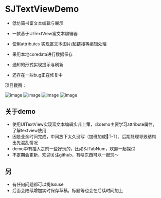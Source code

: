 # SJTextViewDemo
 * 低仿简书富文本编辑与展示
 * 一款基于UITextView富文本编辑器
 * 使用attributes 实现富文本图片/超链接等编辑处理
 * 采用本地coredata进行数据保存
 * 通知的形式实现提示与刷新
 
 * 还存在一些bug正在修复中
 
 项目截图：
 
 ![image](https://github.com/576410448/SJTextViewDemo/blob/master/SJTextViewDemo/screenshot/1.png) 
 ![image](https://github.com/576410448/SJTextViewDemo/blob/master/SJTextViewDemo/screenshot/2.png) 
 ![image](https://github.com/576410448/SJTextViewDemo/blob/master/SJTextViewDemo/screenshot/3.png)
 ![image](https://github.com/576410448/SJTextViewDemo/blob/master/SJTextViewDemo/screenshot/4.png)

## 关于demo

  * 使用UITextView实现富文本编辑实非上策，此demo主要学习attribute属性，了解textview使用
  * 因是业余时间完成，中间放下太久没写（加班加成🐶T-T），后期处理导致结构出先混乱情况
  * demo中有插入之前一些好玩的，比如SJTabNum，欢迎一起探讨
  * 不定期会更新，欢迎关注github，有啥东西可以一起玩～

## 另

 * 有任何问题都可以提Issuse
 * 后面会陆续增加实时保存草稿，标题等也会在后续时间加上
